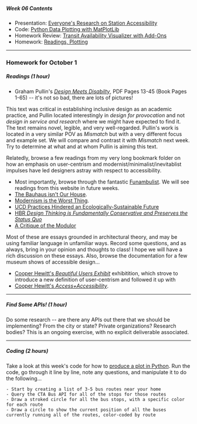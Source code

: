 ##### Week 06 Contents
- Presentation: [Everyone's Research on Station Accessibility](readme.md)
- Code: [Python Data Plotting with MatPlotLib](python-plotting.md)
- Homework Review: [Transit Availability Visualizer with Add-Ons](homework-answers.md)
- Homework: [Readings, Plotting](homework.md)

-----

### Homework for October 1

##### Readings (1 hour)


- Graham Pullin's [*Design Meets Disabilty*](https://drive.google.com/drive/folders/1lRB-g2c6-mOYRbo-Usb9As9pjDypJPDH), PDF Pages 13-45 (Book Pages 1-65) -- it's not so bad, there are lots of pictures! 

This text was critical in establishing inclusive design as an academic practice, and Pullin located interestingly in *design for provocation* and not *design in service and research* where we might have expected to find it. The text remains novel, legible, and very well-regarded. Pullin's work is located in a very similar POV as *Mismatch* but with a very different focus and example set. We will compare and contrast it with *Mismatch* next week. Try to determine at what and at whom Pullin is aiming this text. 

Relatedly, browse a few readings from my very long bookmark folder on how an emphasis on user-centrism and modernist/minimalist/inevitablist impulses have led designers astray with respect to accessibility.

- Most importantly, browse through the fantastic [Funambulist](https://thefunambulist.net). We will see readings from this website in future weeks.
- [The Bauhaus isn't Our House](https://www.goines.net/Writing/bauhaus_isn%27t_our_house.html). 
- [Modernism is the Worst Thing](https://www.businessinsider.com/why-modernism-is-the-worst-thing-that-ever-happened-to-architecture-2013-7). 
- [UCD Practices Hindered an Ecologically-Sustainable Future](https://medium.com/@eilishmcvey/a-critique-of-user-centered-design-have-ucd-practices-hindered-an-ecologically-sustainable-future-da0c2b1c2ef8)
- [HBR *Design Thinking is Fundamentally Conservative and Preserves the Status Quo*](https://hbr.org/2018/09/design-thinking-is-fundamentally-conservative-and-preserves-the-status-quo) 
- [A Critique of the Modulor](https://failedarchitecture.com/human-all-too-human-a-critique-on-the-modulor/)

Most of these are essays grounded in architectural theory, and may be using familiar language in unfamiliar ways. Record some questions, and as always, bring in your opinion and thoughts to class! I hope we will have a rich discussion on these essays. Also, browse the documentation for a few museum shows of accessible design...

- [Cooper Hewitt's *Beautiful Users Exhibit*](https://collection.cooperhewitt.org/exhibitions/51669015/) exhibitition, which strove to introduce a new definition of user-centrism and followed it up with 
- [Cooper Hewitt's *Access+Accessibility*](https://www.cooperhewitt.org/2017/11/27/cooper-hewitt-presents-accessability-featuring-more-than-70-inclusive-designs/). 

-----

##### Find Some APIs! (1 hour)

Do some research -- are there any APIs out there that we should be implementing? From the city or state? Private organizations? Research bodies? This is an ongoing exercise, with no explicit deliverable associated.

-----

##### Coding (2 hours)

Take a look at this week's code for how to [produce a plot in Python](python-plotting.md). Run the code, go through it line by line, note any questions, and manipulate it to do the following...

	- Start by creating a list of 3-5 bus routes near your home
	- Query the CTA Bus API for all of the stops for those routes
	- Draw a stroked circle for all the bus stops, with a specific color for each route
	- Draw a circle to show the current position of all the buses currently running all of the routes, color-coded by route

